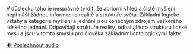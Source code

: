 
V důsledku toho je nesprávné tvrdit, že apriorní vhled a čisté myšlení nepřináší žádnou informaci o realitě a struktuře světa. Základní logické vztahy a kategorie myšlení a jednání jsou konečným zdrojem veškerého lidského jednání. Odpovídají struktuře reality, odhalují tuto strukturu lidské mysli a jsou v tomto smyslu pro člověka základními ontologickými fakty.

[🔊 Poslechnout audio](/data/7-paragraphs/audio/chapter_26/para_003-V-dsledku-toho-je-nesprvn-tvrdit-e-apriorn-v.mp3)
